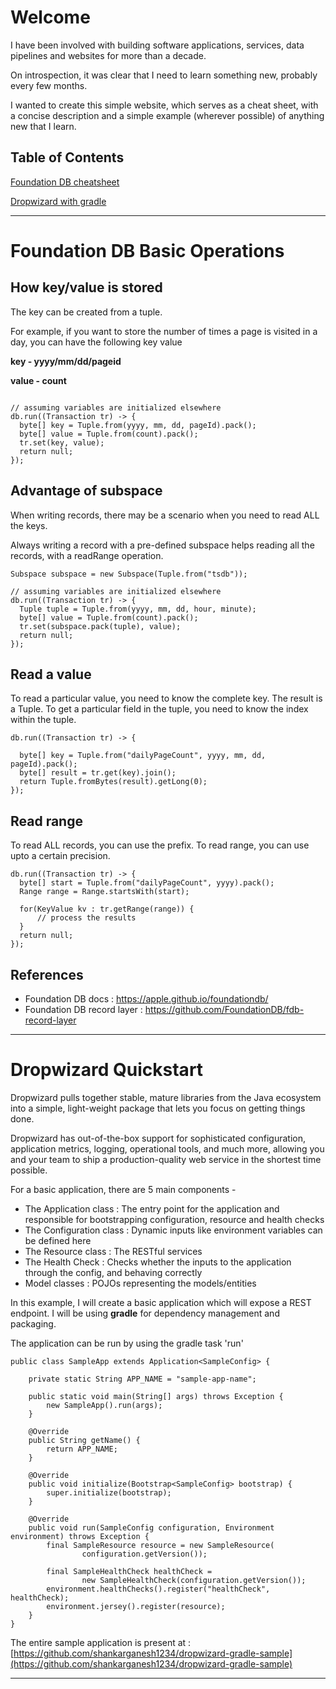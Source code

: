 
# Welcome

I have been involved with building software applications, services, data pipelines and websites for more than a decade.

On introspection, it was clear that I need to learn something new, probably every few months.

I wanted to create this simple website, which serves as a cheat sheet, with a concise description and a simple example (wherever possible) of anything new that I learn.

## Table of Contents  
[Foundation DB cheatsheet](#foundation-db-cheatsheet)

[Dropwizard with gradle](#dropwizard-quickstart)

___

# Foundation DB Basic Operations

## How key/value is stored

The key can be created from a tuple. 

For example, if you want to store the number of times a page is visited in a day, you can have the following key value

__key - yyyy/mm/dd/pageid__

__value - count__

```

// assuming variables are initialized elsewhere
db.run((Transaction tr) -> {
  byte[] key = Tuple.from(yyyy, mm, dd, pageId).pack();
  byte[] value = Tuple.from(count).pack();
  tr.set(key, value);
  return null;
});
```

## Advantage of subspace

When writing records, there may be a scenario when you need to read ALL the keys.

Always writing a record with a pre-defined subspace helps reading all the records, with a readRange operation.

```
Subspace subspace = new Subspace(Tuple.from("tsdb"));

// assuming variables are initialized elsewhere
db.run((Transaction tr) -> {
  Tuple tuple = Tuple.from(yyyy, mm, dd, hour, minute);
  byte[] value = Tuple.from(count).pack();
  tr.set(subspace.pack(tuple), value);
  return null;
});
```

## Read a value

To read a particular value, you need to know the complete key.
The result is a Tuple. To get a particular field in the tuple, you need to know the index within the tuple.

```
db.run((Transaction tr) -> {
  
  byte[] key = Tuple.from("dailyPageCount", yyyy, mm, dd, pageId).pack();
  byte[] result = tr.get(key).join();
  return Tuple.fromBytes(result).getLong(0);
});

```

## Read range

To read ALL records, you can use the prefix.
To read range, you can use upto a certain precision.

```
db.run((Transaction tr) -> {
  byte[] start = Tuple.from("dailyPageCount", yyyy).pack();
  Range range = Range.startsWith(start);
  
  for(KeyValue kv : tr.getRange(range)) {
      // process the results
  }
  return null;
});

```

## References
- Foundation DB docs : https://apple.github.io/foundationdb/
- Foundation DB record layer : https://github.com/FoundationDB/fdb-record-layer

___

# Dropwizard Quickstart

Dropwizard pulls together stable, mature libraries from the Java ecosystem into a simple, light-weight package that lets you focus on getting things done.

Dropwizard has out-of-the-box support for sophisticated configuration, application metrics, logging, operational tools, and much more, allowing you and your team to ship a production-quality web service in the shortest time possible.

For a basic application, there are 5 main components -

- The Application class : The entry point for the application and responsible for bootstrapping configuration, resource and health checks
- The Configuration class : Dynamic inputs like environment variables can be defined here
- The Resource class : The RESTful services
- The Health Check : Checks whether the inputs to the application through the config, and behaving correctly
- Model classes : POJOs representing the models/entities

In this example, I will create a basic application which will expose a REST endpoint.
I will be using __gradle__ for dependency management and packaging.

The application can be run by using the gradle task 'run'

```
public class SampleApp extends Application<SampleConfig> {

    private static String APP_NAME = "sample-app-name";

    public static void main(String[] args) throws Exception {
        new SampleApp().run(args);
    }

    @Override
    public String getName() {
        return APP_NAME;
    }

    @Override
    public void initialize(Bootstrap<SampleConfig> bootstrap) {
        super.initialize(bootstrap);
    }

    @Override
    public void run(SampleConfig configuration, Environment environment) throws Exception {
        final SampleResource resource = new SampleResource(
                configuration.getVersion());

        final SampleHealthCheck healthCheck =
                new SampleHealthCheck(configuration.getVersion());
        environment.healthChecks().register("healthCheck", healthCheck);
        environment.jersey().register(resource);
    }
}
```

The entire sample application is present at : [https://github.com/shankarganesh1234/dropwizard-gradle-sample](https://github.com/shankarganesh1234/dropwizard-gradle-sample)

___


